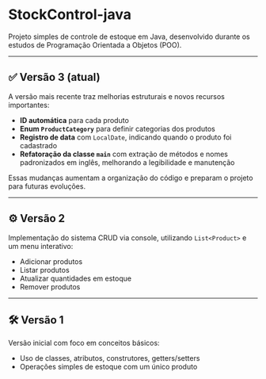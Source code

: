 # StockControl-java

Projeto simples de controle de estoque em Java, desenvolvido durante os estudos de Programação Orientada a Objetos (POO).

---

## ✅ Versão 3 (atual)

A versão mais recente traz melhorias estruturais e novos recursos importantes:

- **ID automática** para cada produto
- **Enum `ProductCategory`** para definir categorias dos produtos
- **Registro de data** com `LocalDate`, indicando quando o produto foi cadastrado
- **Refatoração da classe `main`** com extração de métodos e nomes padronizados em inglês, melhorando a legibilidade e manutenção

Essas mudanças aumentam a organização do código e preparam o projeto para futuras evoluções.

---

## ⚙️ Versão 2

Implementação do sistema CRUD via console, utilizando `List<Product>` e um menu interativo:

- Adicionar produtos
- Listar produtos
- Atualizar quantidades em estoque
- Remover produtos


---

## 🛠️ Versão 1

Versão inicial com foco em conceitos básicos:

- Uso de classes, atributos, construtores, getters/setters
- Operações simples de estoque com um único produto
